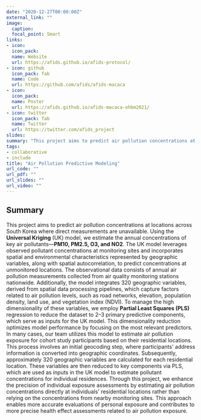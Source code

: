 ```yaml
---
date: "2020-12-27T00:00:00Z"
external_link: ""
image:
  caption:
  focal_point: Smart
links:
- icon:
  icon_pack:
  name: Website
  url: https://afids.github.io/afids-protocol/
- icon: github
  icon_pack: fab
  name: Code
  url: https://github.com/afids/afids-macaca
- icon:
  icon_pack:
  name: Poster
  url: https://afids.github.io/afids-macaca-ohbm2021/
- icon: twitter
  icon_pack: fab
  name: Twitter
  url: https://twitter.com/afids_project
slides:
summary: "This project aims to predict air pollution concentrations at locations across South Korea where direct measurements are unavailable."
tags:
- collaborative
- include
title: "Air Pollution Predictive Modeling"
url_code: ""
url_pdf: ""
url_slides: ""
url_video: ""
---
```


## Summary
This project aims to predict air pollution concentrations at locations across South Korea where direct measurements are unavailable. Using the **Universal Kriging** (UK) model, we estimate the annual concentrations of key air pollutants—**PM10, PM2.5, O3, and NO2**. The UK model leverages observed pollutant concentrations at monitoring sites and incorporates spatial and environmental characteristics represented by geographic variables, along with spatial autocorrelation, to predict concentrations at unmonitored locations.
The observational data consists of annual air pollution measurements collected from air quality monitoring stations nationwide. Additionally, the model integrates 320 geographic variables, derived from spatial data processing pipelines, which capture factors related to air pollution levels, such as road networks, elevation, population density, land use, and vegetation index (NDVI). To manage the high dimensionality of these variables, we employ **Partial Least Squares (PLS)** regression to reduce the dataset to 2–3 primary predictive components, which serve as inputs for the UK model. This dimensionality reduction optimizes model performance by focusing on the most relevant predictors.
In many cases, our team utilizes this model to estimate air pollution exposure for cohort study participants based on their residential locations. This process involves an initial geocoding step, where participants' address information is converted into geographic coordinates. Subsequently, approximately 320 geographic variables are calculated for each residential location. These variables are then reduced to key components via PLS, which are used as inputs in the UK model to estimate pollutant concentrations for individual residences. Through this project, we enhance the precision of individual exposure assessments by estimating air pollution concentrations directly at individuals' residential locations rather than relying on the concentrations from nearby monitoring sites. This approach enables more accurate evaluations of personal exposure and contributes to more precise health effect assessments related to air pollution exposure.
